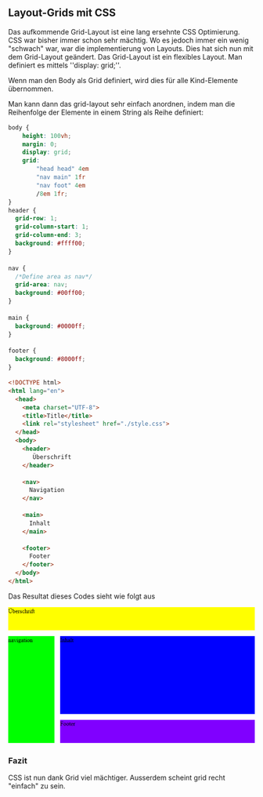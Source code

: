 ## Layout-Grids mit CSS
Das aufkommende Grid-Layout ist eine lang ersehnte CSS Optimierung. CSS war bisher immer schon sehr mächtig. Wo es jedoch immer ein wenig "schwach" war, war die implementierung von Layouts. Dies hat sich nun mit dem Grid-Layout geändert. Das Grid-Layout ist ein flexibles Layout. Man definiert es mittels ''display: grid;''.


Wenn man den Body als Grid definiert, wird dies für alle Kind-Elemente übernommen.


Man kann  dann das grid-layout sehr einfach anordnen, indem man die Reihenfolge der Elemente in einem String als Reihe definiert:
```css
body {
	height: 100vh;
	margin: 0;
	display: grid;
	grid: 
        "head head" 4em 
        "nav main" 1fr 
        "nav foot" 4em 
        /8em 1fr;
}
header {
  grid-row: 1;
  grid-column-start: 1;
  grid-column-end: 3;
  background: #ffff00;
}

nav {
  /*Define area as nav*/
  grid-area: nav;
  background: #00ff00;
}

main {
  background: #0000ff;
}

footer {
  background: #8000ff;
}
```
```html
<!DOCTYPE html>
<html lang="en">
  <head>
    <meta charset="UTF-8">
    <title>Title</title>
    <link rel="stylesheet" href="./style.css">
  </head>
  <body>
    <header>
       Überschrift
    </header>
  
    <nav>
      Navigation
    </nav>
  
    <main>
      Inhalt
    </main>
  
    <footer>
      Footer
    </footer>
  </body>
</html>
```
Das Resultat dieses Codes sieht wie folgt aus


![No alt text available](/artikel/ct-webdesign/2017/ct-webdeveloper-layout-grid-mit-css.png )
### Fazit
CSS ist nun dank Grid viel mächtiger. Ausserdem scheint grid recht "einfach" zu sein. 